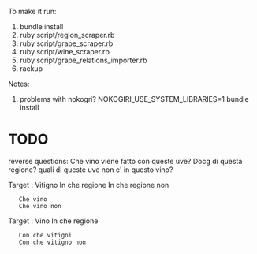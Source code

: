 To make it run:

1. bundle install
2. ruby script/region_scraper.rb
3. ruby script/grape_scraper.rb
4. ruby script/wine_scraper.rb
5. ruby script/grape_relations_importer.rb
6. rackup

Notes:

1. problems with nokogri? NOKOGIRI_USE_SYSTEM_LIBRARIES=1 bundle install

# TODO

reverse questions: Che vino viene fatto con queste uve? Docg di questa regione?
quali di queste uve non e' in questo vino?



Target : Vitigno
 In che regione
 In che regione non

       Che vino
       Che vino non

Target : Vino
       In che regione

       Con che vitigni
       Con che vitigno non
